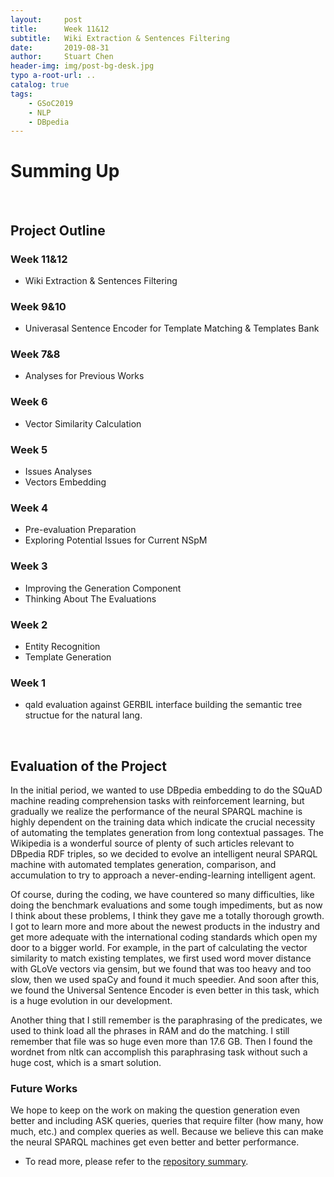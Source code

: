 ```yaml
---
layout:     post
title:      Week 11&12
subtitle:   Wiki Extraction & Sentences Filtering 
date:       2019-08-31
author:     Stuart Chen
header-img: img/post-bg-desk.jpg
typo a-root-url: ..
catalog: true
tags:
    - GSoC2019
    - NLP
    - DBpedia
---
```


# Summing Up

<br>

## Project Outline

### Week 11&12
* Wiki Extraction & Sentences Filtering


### Week 9&10
* Univerasal Sentence Encoder for Template Matching & Templates Bank

### Week 7&8
* Analyses for Previous Works


### Week 6
* Vector Similarity Calculation


### Week 5
* Issues Analyses 
* Vectors Embedding


### Week 4
* Pre-evaluation Preparation 
* Exploring Potential Issues for Current NSpM


### Week 3
* Improving the Generation Component 
* Thinking About The Evaluations


### Week 2

* Entity Recognition 
* Template Generation


### Week 1

* qald evaluation against GERBIL interface building the semantic tree structue for the natural lang.

<br>

## Evaluation of the Project

In the initial period, we wanted to use DBpedia embedding to do the SQuAD machine reading comprehension tasks with reinforcement learning, but gradually we realize the performance of the neural SPARQL machine is highly dependent on the training data which indicate the crucial necessity of automating the templates generation from long contextual passages. The Wikipedia is a wonderful source of plenty of such articles relevant to DBpedia RDF triples, so we decided to evolve an intelligent neural SPARQL machine with automated templates generation, comparison, and accumulation to try to approach a never-ending-learning intelligent agent. 

Of course, during the coding, we have countered so many difficulties, like doing the benchmark evaluations and some tough impediments, but as now I think about these problems, I think they gave me a totally thorough growth. I got to learn more and more about the newest products in the industry and get more adequate with the international coding standards which open my door to a bigger world. For example, in the part of calculating the vector similarity to match existing templates, we first used word mover distance with GLoVe vectors via gensim, but we found that was too heavy and too slow, then we used spaCy and found it much speedier. And soon after this, we found the Universal Sentence Encoder is even better in this task, which is a huge evolution in our development. 

Another thing that I still remember is the paraphrasing of the predicates, we used to think load all the phrases in RAM and do the matching. I still remember that file was so huge even more than 17.6 GB. Then I found the wordnet from nltk can accomplish this paraphrasing task without such a huge cost, which is a smart solution.

### Future Works

We hope to keep on the work on making the question generation even better and including ASK queries, queries that require filter (how many, how much, etc.) and complex queries as well. Because we believe this can make the neural SPARQL machines get even better and better performance.

* To read more, please refer to the [repository summary](https://github.com/StuartCHAN/neural-qa#summary).

<br>
